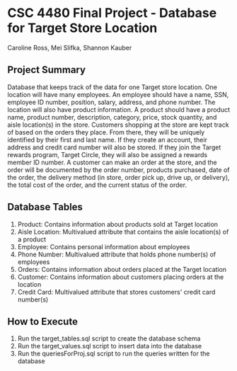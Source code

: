 # CSC 4480 Final Project - Database for Target Store Location
Caroline Ross, Mei Slifka, Shannon Kauber
## Project Summary
Database that keeps track of the data for one Target store location. One location will have
many employees. An employee should have a name, SSN, employee ID number, position, salary,
address, and phone number. The location will also have product information. A product should
have a product name, product number, description, category, price, stock quantity, and aisle
location(s) in the store. Customers shopping at the store are kept track of based on the orders
they place. From there, they will be uniquely identified by their first and last name. If they create
an account, their address and credit card number will also be stored. If they join the Target
rewards program, Target Circle, they will also be assigned a rewards member ID number. A
customer can make an order at the store, and the order will be documented by the order number,
products purchased, date of the order, the delivery method (in store, order pick up, drive up, or
delivery), the total cost of the order, and the current status of the order.

## Database Tables
1. Product: Contains information about products sold at Target location
2. Aisle Location: Multivalued attribute that contains the aisle location(s) of a product
3. Employee: Contains personal information about employees
4. Phone Number: Multivalued attribute that holds phone number(s) of employees
5. Orders: Contains information about orders placed at the Target location
6. Customer: Contains information about customers placing orders at the location
7. Credit Card: Multivalued attribute that stores customers' credit card number(s)

## How to Execute
1. Run the target_tables.sql script to create the database schema
2. Run the target_values.sql script to insert data into the database
3. Run the queriesForProj.sql script to run the queries written for the database

